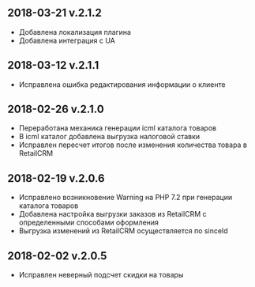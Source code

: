 ## 2018-03-21 v.2.1.2
* Добавлена локализация плагина
* Добавлена интеграция с UA

## 2018-03-12 v.2.1.1
* Исправлена ошибка редактирования информации о клиенте

## 2018-02-26 v.2.1.0
* Переработана механика генерации icml каталога товаров
* В icml каталог добавлена выгрузка налоговой ставки
* Исправлен пересчет итогов после изменения количества товара в RetailCRM

## 2018-02-19 v.2.0.6
* Исправлено возникновение Warning на PHP 7.2 при генерации каталога товаров
* Добавлена настройка выгрузки заказов из RetailCRM с определенными способами оформления
* Выгрузка изменений из RetailCRM осуществляется по sinceId

## 2018-02-02 v.2.0.5
* Исправлен неверный подсчет скидки на товары